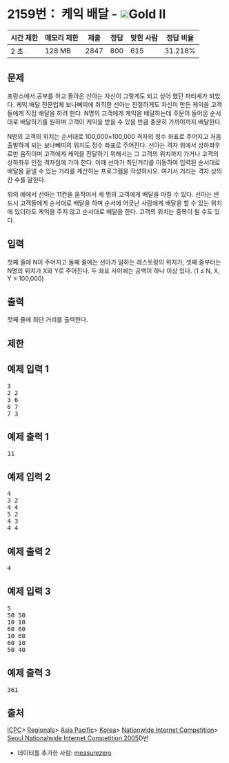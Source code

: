 # 2159번： 케익 배달 - <img src="https://static.solved.ac/tier_small/14.svg" style="height:20px" />Gold II


| 시간 제한 | 메모리 제한 | 제출 | 정답 | 맞힌 사람 | 정답 비율 |
| --- | --- | --- | --- | --- | --- |
| 2 초 | 128 MB | 2847 | 800 | 615 | 31.218% |


## 문제


프랑스에서 공부를 하고 돌아온 선아는 자신이 그렇게도 되고 싶어 했던 파티셰가 되었다. 케익 배달 전문업체 보나뻬띠에 취직한 선아는 친절하게도 자신이 만든 케익을 고객들에게 직접 배달을 하려 한다. N명의 고객에게 케익을 배달하는데 주문이 들어온 순서대로 배달하기를 원하며 고객이 케익을 받을 수 있을 만큼 충분히 가까이까지 배달한다.

N명의 고객의 위치는 순서대로 100,000×100,000 격자의 정수 좌표로 주어지고 처음 출발하게 되는 보나뻬띠의 위치도 정수 좌표로 주어진다. 선아는 격자 위에서 상하좌우로만 움직이며 고객에게 케익을 전달하기 위해서는 그 고객의 위치까지 가거나 고객의 상하좌우 인접 격자점에 가야 한다. 이때 선아가 최단거리를 이동하여 입력된 순서대로 배달을 끝낼 수 있는 거리를 계산하는 프로그램을 작성하시오. 여기서 거리는 격자 상의 칸 수를 말한다.


위의 예에서 선아는 11칸을 움직여서 세 명의 고객에게 배달을 마칠 수 있다. 선아는 반드시 고객들에게 순서대로 배달을 하며 순서에 어긋난 사람에게 배달을 할 수 있는 위치에 있더라도 케익을 주지 않고 순서대로 배달을 한다. 고객의 위치는 중복이 될 수도 있다.




## 입력


첫째 줄에 N이 주어지고 둘째 줄에는 선아가 일하는 레스토랑의 위치가, 셋째 줄부터는 N명의 위치가 X와 Y로 주어진다. 두 좌표 사이에는 공백이 하나 이상 있다. (1 ≤ N, X, Y ≤ 100,000)




## 출력


첫째 줄에 최단 거리를 출력한다.




## 제한




## 예제 입력 1


<pre>3
2 2
3 6
6 7
7 3
</pre>


## 예제 출력 1


<pre>11
</pre>




## 예제 입력 2


<pre>4
3 2
4 4
5 2
4 3
4 4
</pre>


## 예제 출력 2


<pre>4
</pre>




## 예제 입력 3


<pre>5
50 50
10 10
60 60
10 60
60 10
50 40
</pre>


## 예제 출력 3


<pre>361
</pre>






## 출처


[ICPC](/category/1)> [Regionals](/category/7)> [Asia Pacific](/category/42)> [Korea](/category/211)> [Nationwide Internet Competition](/category/256)> [Seoul Nationalwide Internet Competition 2005](/category/detail/1088)D번
- 데이터를 추가한 사람: [measurezero](/user/measurezero)




